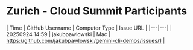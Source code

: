 # Zurich - Cloud Summit Participants

| Time | GitHub Username | Computer Type | Issue URL |
|---|---|
| 20250924 14:59 | jakubpawlowski | Mac | https://github.com/jakubpawlowski/gemini-cli-demos/issues/1 |

